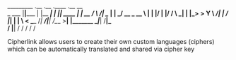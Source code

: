    _________ .__       .__                 .____    .__        __    
   \_   ___ \|__|_____ |  |__   ___________|    |   |__| ____ |  | __
   /    \  \/|  \____ \|  |  \_/ __ \_  __ \    |   |  |/    \|  |/ /
   \     \___|  |  |_> >   Y  \  ___/|  | \/    |___|  |   |  \    < 
    \______  /__|   __/|___|  /\___  >__|  |_______ \__|___|  /__|_ \
           \/   |__|        \/     \/              \/       \/     \/
                        
Cipherlink allows users to create their own custom languages (ciphers) which can be automatically translated and shared via cipher key

